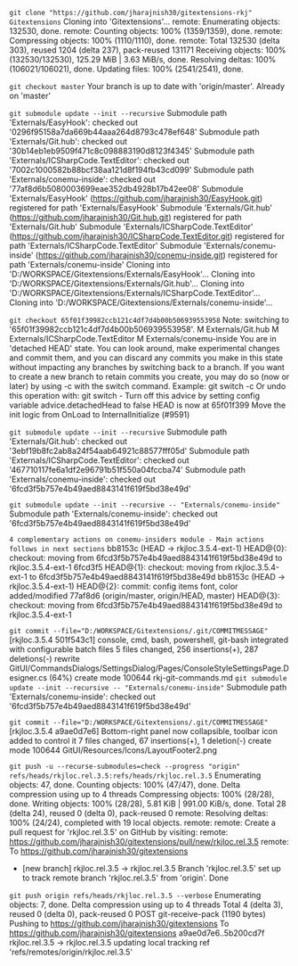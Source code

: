 `git clone "https://github.com/jharajnish30/gitextensions-rkj" Gitextensions`
Cloning into 'Gitextensions'...
remote: Enumerating objects: 132530, done.
remote: Counting objects: 100% (1359/1359), done.
remote: Compressing objects: 100% (1110/1110), done.
remote: Total 132530 (delta 303), reused 1204 (delta 237), pack-reused 131171
Receiving objects: 100% (132530/132530), 125.29 MiB | 3.63 MiB/s, done.
Resolving deltas: 100% (106021/106021), done.
Updating files: 100% (2541/2541), done.

`git checkout master`
Your branch is up to date with 'origin/master'.
Already on 'master'

`git submodule update --init --recursive`
Submodule path 'Externals/EasyHook': checked out '0296f95158a7da669b44aaa264d8793c478ef648'
Submodule path 'Externals/Git.hub': checked out '30b14eb1eb9509f471c8c098883190d8123f4345'
Submodule path 'Externals/ICSharpCode.TextEditor': checked out '7002c1000582b88bcf38aa121d8f194fb43cd099'
Submodule path 'Externals/conemu-inside': checked out '77af8d6b5080003699eae352db4928b17b42ee08'
Submodule 'Externals/EasyHook' (https://github.com/jharajnish30/EasyHook.git) registered for path 'Externals/EasyHook'
Submodule 'Externals/Git.hub' (https://github.com/jharajnish30/Git.hub.git) registered for path 'Externals/Git.hub'
Submodule 'Externals/ICSharpCode.TextEditor' (https://github.com/jharajnish30/ICSharpCode.TextEditor.git) registered for path 'Externals/ICSharpCode.TextEditor'
Submodule 'Externals/conemu-inside' (https://github.com/jharajnish30/conemu-inside.git) registered for path 'Externals/conemu-inside'
Cloning into 'D:/WORKSPACE/Gitextensions/Externals/EasyHook'...
Cloning into 'D:/WORKSPACE/Gitextensions/Externals/Git.hub'...
Cloning into 'D:/WORKSPACE/Gitextensions/Externals/ICSharpCode.TextEditor'...
Cloning into 'D:/WORKSPACE/Gitextensions/Externals/conemu-inside'...

`git checkout 65f01f39982ccb121c4df7d4b00b506939553958`
Note: switching to '65f01f39982ccb121c4df7d4b00b506939553958'.
M	Externals/Git.hub
M	Externals/ICSharpCode.TextEditor
M	Externals/conemu-inside
You are in 'detached HEAD' state. You can look around, make experimental
changes and commit them, and you can discard any commits you make in this
state without impacting any branches by switching back to a branch.
If you want to create a new branch to retain commits you create, you may
do so (now or later) by using -c with the switch command. Example:
  git switch -c <new-branch-name>
Or undo this operation with:
  git switch -
Turn off this advice by setting config variable advice.detachedHead to false
HEAD is now at 65f01f399 Move the init logic from OnLoad to InternalInitialize (#9591)

`git submodule update --init --recursive`
Submodule path 'Externals/Git.hub': checked out '3ebf19b8fc2ab8a24f54aab64921c88577fff05d'
Submodule path 'Externals/ICSharpCode.TextEditor': checked out '467710117fe6a1df2e96791b51f550a04fccba74'
Submodule path 'Externals/conemu-inside': checked out '6fcd3f5b757e4b49aed8843141f619f5bd38e49d'

`git submodule update --init --recursive -- "Externals/conemu-inside"`
Submodule path 'Externals/conemu-inside': checked out '6fcd3f5b757e4b49aed8843141f619f5bd38e49d'

`4 complementary actions on conemu-insiders module - Main actions follows in next sections`
bb8153c (HEAD -> rkjloc.3.5.4-ext-1) HEAD@{0}: checkout: moving from 6fcd3f5b757e4b49aed8843141f619f5bd38e49d to rkjloc.3.5.4-ext-1
6fcd3f5 HEAD@{1}: checkout: moving from rkjloc.3.5.4-ext-1 to 6fcd3f5b757e4b49aed8843141f619f5bd38e49d
bb8153c (HEAD -> rkjloc.3.5.4-ext-1) HEAD@{2}: commit: config items font, color added/modified
77af8d6 (origin/master, origin/HEAD, master) HEAD@{3}: checkout: moving from 6fcd3f5b757e4b49aed8843141f619f5bd38e49d to rkjloc.3.5.4-ext-1

`git commit --file="D:/WORKSPACE/Gitextensions/.git/COMMITMESSAGE"`
[rkjloc.3.5.4 501f543c1] console, cmd, bash, powershell, git-bash integrated with configurable batch files
 5 files changed, 256 insertions(+), 287 deletions(-)
 rewrite GitUI/CommandsDialogs/SettingsDialog/Pages/ConsoleStyleSettingsPage.Designer.cs (64%)
 create mode 100644 rkj-git-commands.md
`git submodule update --init --recursive -- "Externals/conemu-inside"`
Submodule path 'Externals/conemu-inside': checked out '6fcd3f5b757e4b49aed8843141f619f5bd38e49d'

`git commit --file="D:/WORKSPACE/Gitextensions/.git/COMMITMESSAGE"`
[rkjloc.3.5.4 a9ae0d7e6] Bottom-right panel now collapsible, toolbar icon added to control it
 7 files changed, 67 insertions(+), 1 deletion(-)
 create mode 100644 GitUI/Resources/Icons/LayoutFooter2.png

`git push -u --recurse-submodules=check --progress "origin" refs/heads/rkjloc.rel.3.5:refs/heads/rkjloc.rel.3.5`
Enumerating objects: 47, done.
Counting objects: 100% (47/47), done.
Delta compression using up to 4 threads
Compressing objects: 100% (28/28), done.
Writing objects: 100% (28/28), 5.81 KiB | 991.00 KiB/s, done.
Total 28 (delta 24), reused 0 (delta 0), pack-reused 0
remote: Resolving deltas: 100% (24/24), completed with 19 local objects.
remote:
remote: Create a pull request for 'rkjloc.rel.3.5' on GitHub by visiting:
remote:      https://github.com/jharajnish30/gitextensions/pull/new/rkjloc.rel.3.5
remote:
To https://github.com/jharajnish30/gitextensions
 * [new branch]          rkjloc.rel.3.5 -> rkjloc.rel.3.5
Branch 'rkjloc.rel.3.5' set up to track remote branch 'rkjloc.rel.3.5' from 'origin'.
Done

`git push origin refs/heads/rkjloc.rel.3.5 --verbose`
Enumerating objects: 7, done.
Delta compression using up to 4 threads
Total 4 (delta 3), reused 0 (delta 0), pack-reused 0
POST git-receive-pack (1190 bytes)
Pushing to https://github.com/jharajnish30/gitextensions
To https://github.com/jharajnish30/gitextensions
   a9ae0d7e6..5b200cd7f  rkjloc.rel.3.5 -> rkjloc.rel.3.5
updating local tracking ref 'refs/remotes/origin/rkjloc.rel.3.5'

